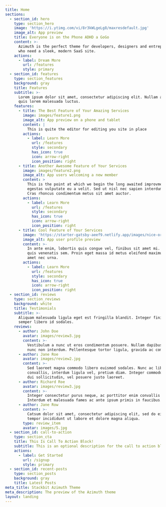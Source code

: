 ```yaml
---
title: Home
sections:
  - section_id: hero
    type: section_hero
    image: 'https://i.ytimg.com/vi/8r3kWLgeLg8/maxresdefault.jpg'
    image_alt: App preview
    title: Everyone is on the Phone ADHD a GoGo
    content: >-
      Azimuth is the perfect theme for developers, designers and entrepreneurs
      who need a sleek, modern SaaS site. 
    actions:
      - label: Dream More
        url: /features
        style: primary
  - section_id: features
    type: section_features
    background: gray
    title: Features
    subtitle: >-
      Lorem ipsum dolor sit amet, consectetur adipiscing elit. Nullam a metus
      quis lorem malesuada luctus.
    features:
      - title: The Best Feature of Your Amazing Services
        image: images/feature1.png
        image_alt: App preview on a phone and tablet
        content: |
          This is quite the editor for editing you site in place
        actions:
          - label: Learn More
            url: /features
            style: secondary
            has_icon: true
            icon: arrow-right
            icon_position: right
      - title: Another Awesome Feature of Your Services
        image: images/feature2.png
        image_alt: App users welcoming a new member
        content: >
          This is the point at which we begin the long awaited improvments.
          egestas vulputate eu a velit. Sed ut nisl nec sapien interdum luctus.
          Cras rhoncus condimentum metus sit amet auctor.
        actions:
          - label: Learn More
            url: /features
            style: secondary
            has_icon: true
            icon: arrow-right
            icon_position: right
      - title: Cool Feature of Your Services
        image: 'https://starter-gatsby-aeef9.netlify.app/images/nice-oranges.png'
        image_alt: App user profile preview
        content: >-
          In ante enim, lobortis quis congue vel, finibus sit amet mi. Aenean
          quis venenatis sem. Proin eget massa id metus eleifend maximus sit
          amet nec urna.
        actions:
          - label: Learn More
            url: /features
            style: secondary
            has_icon: true
            icon: arrow-right
            icon_position: right
  - section_id: reviews
    type: section_reviews
    background: white
    title: Testimonials
    subtitle: >-
      Aliquam malesuada ligula eget est fringilla blandit. Integer finibus
      semper libero id sodales. 
    reviews:
      - author: John Doe
        avatar: images/review3.jpg
        content: >-
          Vestibulum a nunc ut eros condimentum posuere. Nullam dapibus quis
          nunc non interdum. Pellentesque tortor ligula, gravida ac commodo eu.
      - author: Jane Roe
        avatar: images/review2.jpg
        content: >-
          Sed laoreet magna commodo libero euismod sodales. Nunc ac libero
          convallis, interdum ligula vel, pretium diam. Integer commodo sem at
          dui sollicitudin, vel posuere justo laoreet.
      - author: Richard Roe
        avatar: images/review3.jpg
        content: >-
          Integer consectetur purus neque, ac porttitor enim convallis vitae.
          Interdum et malesuada fames ac ante ipsum primis in faucibus.
      - author: Jane Row
        content: >-
          Catsum dolor sit amet, consectetur adipiscing elit, sed do eiusmod
          tempor incididunt ut labore et dolore magna aliqua.
        type: review_item
        avatar: images/5.jpg
  - section_id: call-to-action
    type: section_cta
    title: This Is Call To Action Block!
    subtitle: This is an optional description for the call to action block.
    actions:
      - label: Get Started
        url: /signup
        style: primary
  - section_id: recent-posts
    type: section_posts
    background: gray
    title: Latest Posts
meta_title: Stackbit Azimuth Theme
meta_description: The preview of the Azimuth theme
layout: landing
---
```

